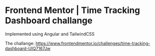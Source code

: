 # Frontend Mentor | Time Tracking Dashboard challange

Implemented using Angular and TailwindCSS

The challange: https://www.frontendmentor.io/challenges/time-tracking-dashboard-UIQ7167Jw

